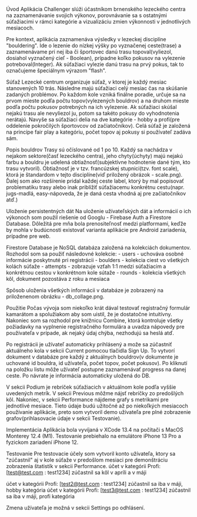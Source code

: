 Úvod
Aplikácia Challenger slúži účastníkom brnenského lezeckého centra na zaznamenávanie svojich výkonov, porovnávanie sa s ostatnými súťažiacimi v rámci kategórie a vizualizáciu zmien výkonnosti v jednotlivých mesiacoch.

Pre kontext, aplikácia zaznamenáva výsledky v lezeckej disciplíne "bouldering". Ide o lezenie do nízkej výšky po vyznačenej ceste(trase) a zaznamenávame pri nej iba či športovec danú trasu topoval(vyliezol, dosiahol vyznačený cieľ - Boolean), prípadne koľko pokusov na vylezenie potreboval(Integer). Ak súťažiaci vylezie danú trasu na prvý pokus, tak to označujeme špeciálnym výrazom "flash".


Súťaž
Lezecké centrum organizuje súťaž, v ktorej je každý mesiac stanovených 10 trás. Následne majú súťažiaci celý mesiac čas na skúšanie zadaných problémov. Po každom kole vzniká finálne poradie, určuje sa na prvom mieste podľa počtu topov(vylezených bouldrov) a na druhom mieste podľa počtu pokusov potrebných na ich vylezenie. Ak súťažiaci skúšal nejakú trasu ale nevyliezol ju, potom sa takéto pokusy do vyhodnotenia nerátajú. Navyše sa súťažiaci delia na dve kategórie - hobby a profi(pre oddelenie pokročilých športovcov od začiatočníkov). Celá súťaž je založená na princípe fair play a kategóriu, počet topov aj pokusy si používateľ zadáva sám.


Popis bouldrov
Trasy sú očíslované od 1 po 10. Každý sa nachádza v nejakom sektore(časť lezeckého centra), jeho chyty(úchyty) majú nejakú farbu a bouldru je udelená obtiažnosť(subjektívne hodnotenie dané tým, kto trasu vytvoril). Obtiažnosť je v tzv. francúzskej stupnici(tzv. font scale), ktorá je štandardom v tejto disciplíne(viď priložený obrázok - scale.png). Ďalej som ako rozšírenie pridal každej ceste label, ktorý by mal popisovať problematiku trasy alebo inak priblížiť súťažiacemu konkrétnu cestu(napr. jugs-madlá, easy-nápoveda, že je daná cesta vhodná aj pre začiatočníkov atď.)


Uloženie persistentných dát
Na uloženie užívateľských dát a informácií o ich výkonoch som použil riešenie od Googlu - Firebase Auth a Firestore Database. Dôležitá pre mňa bola prenositeľnosť medzi platformami, keďže by mohla v budúcnosti existovať varianta aplikácie pre Android zariadenia, prípadne pre web.

Firestore Database je NoSQL databáza založená na kolekciách dokumentov. Rozhodol som sa použiť následovné kolekcie:
	- users 	- uchováva osobné informácie poskytnuté pri registrácii
	- boulders 	- kolekcia ciest vo všetkých kolách súťaže
	- attempts 	- zobrazuje vzťah 1:1 medzi súťažiacim a konkrétnou cestou v konkrétnom kole sútaže
	- rounds 	- kolekcia všetkých kôl, dokument pozostáva z roku a mesiaca
	
Spôsob uloženia všetkých informácii v databáze je zobrazený na priloženenom obrázku - db_collage.png.


Použitie
Počas vývoja som niekoľko krát dával testovať registračný formulár kamarátom a spolužiakom aby som uistil, že je dostatočne intuitívny. Nakoniec som sa rozhodol pre knižnicu Combine, ktorá kontroluje všetky požiadavky na vyplnenie registračného formulára a uvadza nápovedy pre používateľa v prípade, ak nejaký údaj chýba, nezhodujú sa heslá atď.

Po registrácii je užívateľ automaticky prihlásený a može sa zúčastniť aktuálneho kola v sekcii Current pomocou tlačidla Sign Up. To vytvorí dokument v databáze pre každý z aktuálnych bouldrov(v dokumente je uchované id bouldra, id užívateľa, počet topov, počet pokusov). Po kliknutí na položku listu môže užívateľ postupne zaznamenávať progress na danej ceste. Po návrate je informácia automaticky uložená do DB. 

V sekcii Podium je rebríček súťažiacich v aktuálnom kole podľa vyššie uvedených metrík. V sekcii Previous môžme nájsť rebríčky zo predošlých kôl. Nakoniec, v sekcii Performance nájdeme grafy s metrikami pre jednotlivé mesiace. Tieto údaje budú užitočné až po niekoľkých mesiacoch používanie aplikácie, preto som vytvoril demo užívateľa pre plné zobrazenie grafov(prihlasovacie údaje v sekcii Testovanie).

Implementácia
Aplikácia bola vyvíjaná v XCode 13.4 na počítači s MacOS Monterey 12.4 (M1). Testovanie prebiehalo na emulátore iPhone 13 Pro a fyzickom zariadení iPhone 12.

Testovanie
Pre testovacie účely som vytvoril konto užívateľa, ktory sa "zúčastnil" aj v kole súťaže v predošlom mesiaci pre demonštráciu zobrazenia štatistík v sekcii Performance.
účet v kategórii Profi: [test@test.com : test1234] zúčastnil sa kôl v apríli a v máji

účet v kategórii Profi: [test2@test.com : test1234] zúčastnil sa iba v máji, hobby kategória
účet v kategórii Profi: [test3@test.com : test1234] zúčastnil sa iba v máji, profi kategória

Zmena užívateľa je možná v sekcii Settings po odhlásení.
